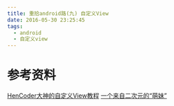```yaml
---
title: 重拾android路(九) 自定义View
date: 2016-05-30 23:25:45
tags:
  - android
  - 自定义view
---
```






# 参考资料
[HenCoder大神的自定义View教程](http://hencoder.com/ui-1-1/)
[一个来自二次元的“萌妹”](http://www.gcssloop.com/customview/CustomViewIndex/)